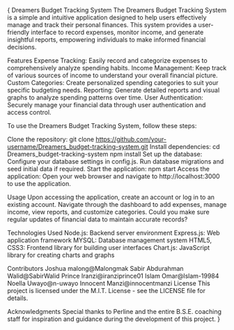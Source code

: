 {
    Dreamers Budget Tracking System
The Dreamers Budget Tracking System is a simple and intuitive application designed to help users effectively manage and track their personal finances. This system provides a user-friendly interface to record expenses, monitor income, and generate insightful reports, empowering individuals to make informed financial decisions.

Features
Expense Tracking: Easily record and categorize expenses to comprehensively analyze spending habits.
Income Management: Keep track of various sources of income to understand your overall financial picture.
Custom Categories: Create personalized spending categories to suit your specific budgeting needs.
Reporting: Generate detailed reports and visual graphs to analyze spending patterns over time.
User Authentication: Securely manage your financial data through user authentication and access control.

To use the Dreamers Budget Tracking System, follow these steps:

Clone the repository:
git clone https://github.com/your-username/Dreamers_budget-tracking-system.git
Install dependencies:
cd Dreamers_budget-tracking-system
npm install
Set up the database:
Configure your database settings in config.js.
Run database migrations and seed initial data if required.
Start the application:
npm start
Access the application:
Open your web browser and navigate to http://localhost:3000 to use the application.

Usage
Upon accessing the application, create an account or log in to an existing account.
Navigate through the dashboard to add expenses, manage income, view reports, and customize categories.
Could you make sure regular updates of financial data to maintain accurate records?

Technologies Used
Node.js: Backend server environment
Express.js: Web application framework
MYSQL: Database management system
HTML5, CSS3: Frontend library for building user interfaces
Chart.js: JavaScript library for creating charts and graphs

Contributors
Joshua malong@Malongmak
Sabir Abdurahman Walid@SabirWalid
Prince Iranzi@iranziprince01
Islam Omar@Islam-19984
Noella Uwayo@n-uwayo
Innocent Manzi@innocentmanzi
License
This project is licensed under the M.I.T. License - see the LICENSE file for details.

Acknowledgments
Special thanks to Perline and the entire B.S.E. coaching staff for inspiration and guidance during the development of this project.
}
